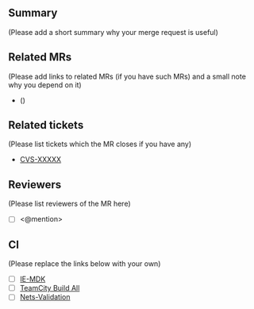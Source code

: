 ## Summary

(Please add a short summary why your merge request is useful)

## Related MRs

(Please add links to related MRs (if you have such MRs) and a small note why you depend on it)

* <mr-link> (<description>)

## Related tickets

(Please list tickets which the MR closes if you have any)

* [CVS-XXXXX](https://jira.devtools.intel.com/browse/CVS-XXXXX)

## Reviewers

(Please list reviewers of the MR here)

* [ ] <@mention>

## CI

(Please replace the links below with your own)

* [ ] [IE-MDK](https://dsp-ci-icv.inn.intel.com/job/IE-MDK/job/manual/job/RunTests-KMB/build)
* [ ] [TeamCity Build All](https://teamcity01-ir.devtools.intel.com/viewType.html?buildTypeId=DeepLearningSdk_DeepLearningSdk_InferenceEngineUnifiedRepo_BuildAllKeemBayOnly)
* [ ] [Nets-Validation](https://dsp-ci-icv.inn.intel.com/job/Nets-Validation/job/manual/job/KMB/build)
